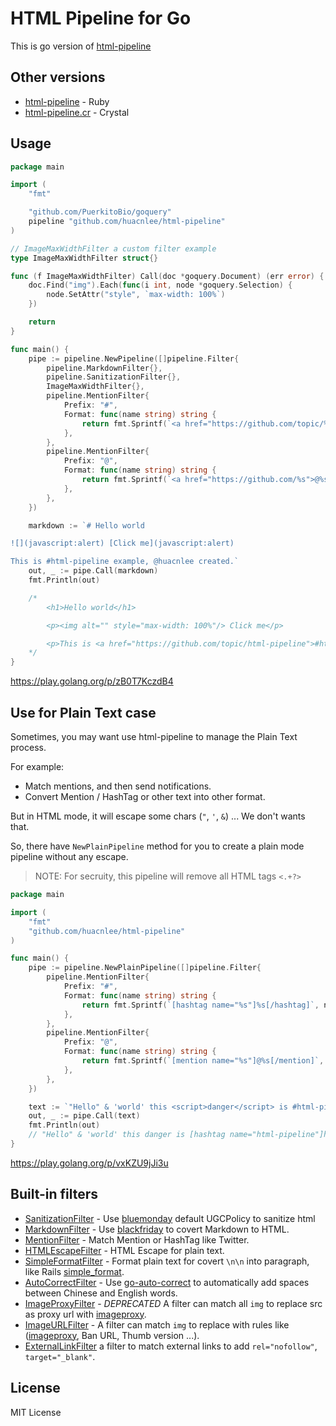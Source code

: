 # HTML Pipeline for Go

This is go version of [html-pipeline](https://github.com/jch/html-pipeline)

## Other versions

- [html-pipeline](https://github.com/jch/html-pipeline) - Ruby
- [html-pipeline.cr](https://github.com/huacnlee/html-pipeline.cr) - Crystal

## Usage

```go
package main

import (
	"fmt"

	"github.com/PuerkitoBio/goquery"
	pipeline "github.com/huacnlee/html-pipeline"
)

// ImageMaxWidthFilter a custom filter example
type ImageMaxWidthFilter struct{}

func (f ImageMaxWidthFilter) Call(doc *goquery.Document) (err error) {
	doc.Find("img").Each(func(i int, node *goquery.Selection) {
		node.SetAttr("style", `max-width: 100%`)
	})

	return
}

func main() {
	pipe := pipeline.NewPipeline([]pipeline.Filter{
		pipeline.MarkdownFilter{},
		pipeline.SanitizationFilter{},
		ImageMaxWidthFilter{},
		pipeline.MentionFilter{
			Prefix: "#",
			Format: func(name string) string {
				return fmt.Sprintf(`<a href="https://github.com/topic/%s">#%s</a>`, name, name)
			},
		},
		pipeline.MentionFilter{
			Prefix: "@",
			Format: func(name string) string {
				return fmt.Sprintf(`<a href="https://github.com/%s">@%s</a>`, name, name)
			},
		},
	})

	markdown := `# Hello world

![](javascript:alert) [Click me](javascript:alert)

This is #html-pipeline example, @huacnlee created.`
	out, _ := pipe.Call(markdown)
	fmt.Println(out)

	/*
		<h1>Hello world</h1>

		<p><img alt="" style="max-width: 100%"/> Click me</p>

		<p>This is <a href="https://github.com/topic/html-pipeline">#html-pipeline</a> example, <a href="https://github.com/huacnlee">@huacnlee</a> created.</p>
	*/
}
```

https://play.golang.org/p/zB0T7KczdB4

## Use for Plain Text case

Sometimes, you may want use html-pipeline to manage the Plain Text process.

For example:

- Match mentions, and then send notifications.
- Convert Mention / HashTag or other text into other format.

But in HTML mode, it will escape some chars (`"`, `'`, `&`) ... We don't wants that.

So, there have `NewPlainPipeline` method for you to create a plain mode pipeline without any escape.

> NOTE: For secruity, this pipeline will remove all HTML tags `<.+?>`

```go
package main

import (
	"fmt"
	"github.com/huacnlee/html-pipeline"
)

func main() {
	pipe := pipeline.NewPlainPipeline([]pipeline.Filter{
		pipeline.MentionFilter{
			Prefix: "#",
			Format: func(name string) string {
				return fmt.Sprintf(`[hashtag name="%s"]%s[/hashtag]`, name, name)
			},
		},
		pipeline.MentionFilter{
			Prefix: "@",
			Format: func(name string) string {
				return fmt.Sprintf(`[mention name="%s"]@%s[/mention]`, name, name)
			},
		},
	})

	text := `"Hello" & 'world' this <script>danger</script> is #html-pipeline created by @huacnlee.`
	out, _ := pipe.Call(text)
	fmt.Println(out)
	// "Hello" & 'world' this danger is [hashtag name="html-pipeline"]html-pipeline[/hashtag] created by [mention name="huacnlee"]@huacnlee[/mention].
}
```

https://play.golang.org/p/vxKZU9jJi3u

## Built-in filters

- [SanitizationFilter](https://github.com/huacnlee/html-pipeline/blob/master/sanitization_filter.go) - Use [bluemonday](github.com/microcosm-cc/bluemonday) default UGCPolicy to sanitize html
- [MarkdownFilter](https://github.com/huacnlee/html-pipeline/blob/master/markdown_filter.go) - Use [blackfriday](https://github.com/russross/blackfriday) to covert Markdown to HTML.
- [MentionFilter](https://github.com/huacnlee/html-pipeline/blob/master/mention_filter.go) - Match Mention or HashTag like Twitter.
- [HTMLEscapeFilter](https://github.com/huacnlee/html-pipeline/blob/master/html_escape_filter.go) - HTML Escape for plain text.
- [SimpleFormatFilter](https://github.com/huacnlee/html-pipeline/blob/master/simple_format_filter.go) - Format plain text for covert `\n\n` into paragraph, like Rails [simple_format](https://api.rubyonrails.org/classes/ActionView/Helpers/TextHelper.html#method-i-simple_format).
- [AutoCorrectFilter](https://github.com/huacnlee/html-pipeline/blob/master/auto_correct_filter.go) - Use [go-auto-correct](https://github.com/huacnlee/go-auto-correct) to automatically add spaces between Chinese and English words.
- [ImageProxyFilter](https://github.com/huacnlee/html-pipeline/blob/master/image_proxy_filter.go) - _DEPRECATED_ A filter can match all `img` to replace src as proxy url with [imageproxy](https://github.com/willnorris/imageproxy).
- [ImageURLFilter](https://github.com/huacnlee/html-pipeline/blob/master/image_url_filter.go) - A filter can match `img` to replace with rules like ([imageproxy](https://github.com/willnorris/imageproxy), Ban URL, Thumb version ...).
- [ExternalLinkFilter](https://github.com/huacnlee/html-pipeline/blob/master/external_link_filter.go) a filter to match external links to add `rel="nofollow"`, `target="_blank"`.

## License

MIT License
